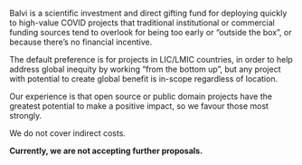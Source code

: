 Balvi is a scientific investment and direct gifting fund for deploying quickly to high-value COVID projects that traditional institutional or commercial funding sources tend to overlook for being too early or “outside the box”, or because there’s no financial incentive.

The default preference is for projects in LIC/LMIC countries, in order to help address global inequity by working “from the bottom up”, but any project with potential to create global benefit is in-scope regardless of location.

Our experience is that open source or public domain projects have the greatest potential to make a positive impact, so we favour those most strongly.

We do not cover indirect costs.

**Currently, we are not accepting further proposals.**
